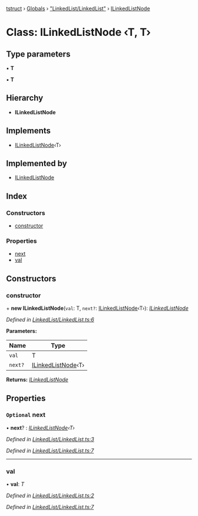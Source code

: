 [tstruct](../README.md) › [Globals](../globals.md) › ["LinkedList/LinkedList"](../modules/_linkedlist_linkedlist_.md) › [ILinkedListNode](_linkedlist_linkedlist_.ilinkedlistnode.md)

# Class: ILinkedListNode ‹**T, T**›

## Type parameters

▪ **T**

▪ **T**

## Hierarchy

* **ILinkedListNode**

## Implements

* [ILinkedListNode](_linkedlist_linkedlist_.ilinkedlistnode.md)‹T›

## Implemented by

* [ILinkedListNode](_linkedlist_linkedlist_.ilinkedlistnode.md)

## Index

### Constructors

* [constructor](_linkedlist_linkedlist_.ilinkedlistnode.md#constructor)

### Properties

* [next](_linkedlist_linkedlist_.ilinkedlistnode.md#optional-next)
* [val](_linkedlist_linkedlist_.ilinkedlistnode.md#val)

## Constructors

###  constructor

\+ **new ILinkedListNode**(`val`: T, `next?`: [ILinkedListNode](_linkedlist_linkedlist_.ilinkedlistnode.md)‹T›): *[ILinkedListNode](_linkedlist_linkedlist_.ilinkedlistnode.md)*

*Defined in [LinkedList/LinkedList.ts:6](https://github.com/powerofsoul/tstruct/blob/dbfba8e/src/LinkedList/LinkedList.ts#L6)*

**Parameters:**

Name | Type |
------ | ------ |
`val` | T |
`next?` | [ILinkedListNode](_linkedlist_linkedlist_.ilinkedlistnode.md)‹T› |

**Returns:** *[ILinkedListNode](_linkedlist_linkedlist_.ilinkedlistnode.md)*

## Properties

### `Optional` next

• **next**? : *[ILinkedListNode](_linkedlist_linkedlist_.ilinkedlistnode.md)‹T›*

*Defined in [LinkedList/LinkedList.ts:3](https://github.com/powerofsoul/tstruct/blob/dbfba8e/src/LinkedList/LinkedList.ts#L3)*

*Defined in [LinkedList/LinkedList.ts:7](https://github.com/powerofsoul/tstruct/blob/dbfba8e/src/LinkedList/LinkedList.ts#L7)*

___

###  val

• **val**: *T*

*Defined in [LinkedList/LinkedList.ts:2](https://github.com/powerofsoul/tstruct/blob/dbfba8e/src/LinkedList/LinkedList.ts#L2)*

*Defined in [LinkedList/LinkedList.ts:7](https://github.com/powerofsoul/tstruct/blob/dbfba8e/src/LinkedList/LinkedList.ts#L7)*
